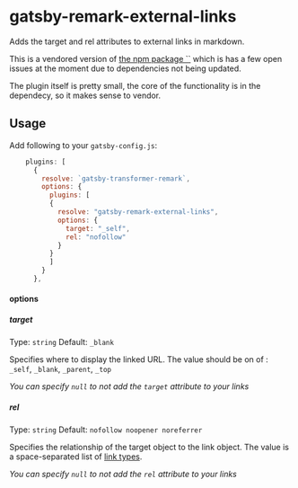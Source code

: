 # gatsby-remark-external-links

Adds the target and rel attributes to external links in markdown.

This is a vendored version of [the npm package ``](https://www.npmjs.com/package/gatsby-remark-external-links) which is has a few open issues at the moment due to dependencies not being updated.

The plugin itself is pretty small, the core of the functionality is in the dependecy, so it makes sense to vendor.

## Usage

Add following to your `gatsby-config.js`:

```js
    plugins: [
      {
        resolve: `gatsby-transformer-remark`,
        options: {
          plugins: [
          {
            resolve: "gatsby-remark-external-links",
            options: {
              target: "_self",
              rel: "nofollow"
            }
          }
          ]
        }
      },
```

#### options

##### target

Type: `string`
Default: `_blank`

Specifies where to display the linked URL.
The value should be on of : `_self`, `_blank`, `_parent`, `_top`

_You can specify `null` to not add the `target` attribute to your links_

##### rel

Type: `string`
Default: `nofollow noopener noreferrer`

Specifies the relationship of the target object to the link object.
The value is a space-separated list of [link types](https://developer.mozilla.org/en-US/docs/Web/HTML/Link_types).

_You can specify `null` to not add the `rel` attribute to your links_
